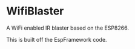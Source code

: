 # WifiBlaster
A WiFi enabled IR blaster based on the ESP8266.

This is built off the EspFramework code.
